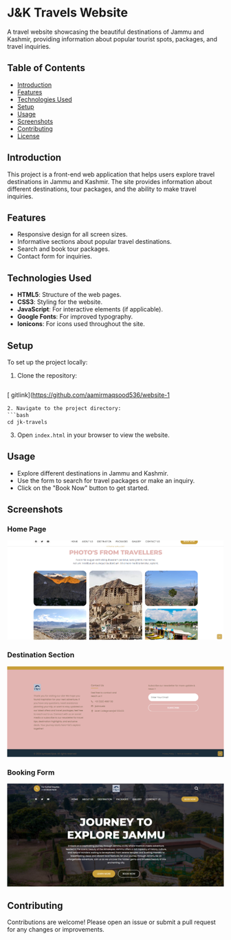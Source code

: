 # J&K Travels Website

A travel website showcasing the beautiful destinations of Jammu and Kashmir, providing information about popular tourist spots, packages, and travel inquiries.

## Table of Contents
- [Introduction](#introduction)
- [Features](#features)
- [Technologies Used](#technologies-used)
- [Setup](#setup)
- [Usage](#usage)
- [Screenshots](#screenshots)
- [Contributing](#contributing)
- [License](#license)

## Introduction

This project is a front-end web application that helps users explore travel destinations in Jammu and Kashmir. The site provides information about different destinations, tour packages, and the ability to make travel inquiries.

## Features

- Responsive design for all screen sizes.
- Informative sections about popular travel destinations.
- Search and book tour packages.
- Contact form for inquiries.

## Technologies Used

- **HTML5**: Structure of the web pages.
- **CSS3**: Styling for the website.
- **JavaScript**: For interactive elements (if applicable).
- **Google Fonts**: For improved typography.
- **Ionicons**: For icons used throughout the site.

## Setup

To set up the project locally:

1. Clone the repository:
   ```bash
  [ gitlink](https://github.com/aamirmaqsood536/website-1
   ```
2. Navigate to the project directory:
   ```bash
   cd jk-travels
   ```
3. Open `index.html` in your browser to view the website.

## Usage

- Explore different destinations in Jammu and Kashmir.
- Use the form to search for travel packages or make an inquiry.
- Click on the "Book Now" button to get started.

## Screenshots

### Home Page
![Home Page](./assets/screenshots/home-page.png)

### Destination Section
![Destination Section](./assets/screenshots/destination-section.png)

### Booking Form
![Booking Form](./assets/screenshots/booking-form.png)


## Contributing

Contributions are welcome! Please open an issue or submit a pull request for any changes or improvements.
